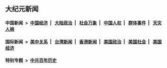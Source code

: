 ## 大纪元新闻

#### 中国新闻 &nbsp;>&nbsp; [中国经济](indexes/ncid283/README.md?11210045) &nbsp;| &nbsp; [大陆政治](indexes/ncid277/README.md?11210045) &nbsp;| &nbsp; [社会万象](indexes/ncid282/README.md?11210045) &nbsp;| &nbsp; [中国人权](indexes/ncid278/README.md?11210045) &nbsp;| &nbsp; [群体事件](indexes/ncid279/README.md?11210045) &nbsp;| &nbsp; [天灾人祸](indexes/ncid280/README.md?11210045)

#### 国际新闻 &nbsp;>&nbsp; [美中关系](indexes/nf1412576/README.md?11210045) &nbsp;| &nbsp; [台湾新闻](indexes/ncid1349361/README.md?11210045) &nbsp;| &nbsp; [香港新闻](indexes/ncid1349362/README.md?11210045) &nbsp;| &nbsp; [美国政治](indexes/ncid1078159/README.md?11210045) &nbsp;| &nbsp; [美国社会](indexes/ncid1078160/README.md?11210045) &nbsp;| &nbsp; [美国经济](indexes/ncid1078158/README.md?11210045)

#### 特别专题 &nbsp;>&nbsp; [中共百年历史](https://github.com/epoch-news/epoch-special/blob/master/README.md?11210045)  
